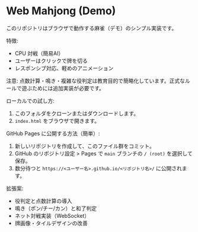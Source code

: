 # Web Mahjong (Demo)

このリポジトリはブラウザで動作する麻雀（デモ）のシンプル実装です。

特徴:
- CPU 対戦（簡易AI）
- ユーザーはクリックで牌を切る
- レスポンシブ対応、軽めのアニメーション

注意: 点数計算・鳴き・複雑な役判定は教育目的で簡略化しています。正式なルールで遊ぶためには追加実装が必要です。

ローカルでの試し方:

1. このフォルダをクローンまたはダウンロードします。
2. `index.html` をブラウザで開きます。

GitHub Pages に公開する方法（簡単）:

1. 新しいリポジトリを作成して、このファイル群をコミット。
2. GitHub のリポジトリ設定 > Pages で `main` ブランチの `/ (root)` を選択して保存。
3. 数分待つと `https://<ユーザー名>.github.io/<リポジトリ名>/` に公開されます。

拡張案:
- 役判定と点数計算の導入
- 鳴き（ポン/チー/カン）と和了判定
- ネット対戦実装（WebSocket）
- 牌画像・タイルデザインの改善
